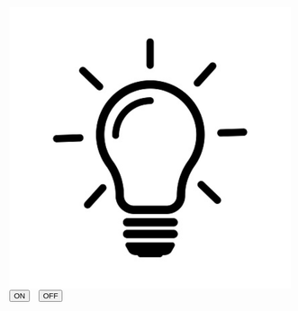 <!DOCTYPE html>
<html lang="en">
<head>
    <meta charset="UTF-8">
    <meta name="viewport" content="width=device-width, initial-scale=1.0">
    <title>Bulb</title>
</head>
<body>
<img src ="bulboff.jpg" id="img" width="500" height="500"/>
<button onclick="on()">ON</button> &nbsp;&nbsp;
<button onclick="off()">OFF</button>
<script src="bulb.js"></script>

    
</body>
</html>
